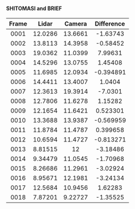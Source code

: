 #### SHITOMASI and BRIEF

| Frame     |  Lidar     |    Camera   |    Difference    |
| :-------: | :--------: | :---------: | :-----------: |
|0001    | 12.0286    | 13.6661    | -1.63743    | 
|0002    | 13.8113    | 14.3958    | -0.58452    | 
|0003    | 19.0362    | 11.0399    | 7.99631    | 
|0004    | 14.5296    | 13.0755    | 1.45408    | 
|0005    | 11.6985    | 12.0934    | -0.394891    | 
|0006    | 14.4411    | 13.4007    | 1.0404    | 
|0007    | 12.3613    | 19.3914    | -7.0301    | 
|0008    | 12.7806    | 11.6278    | 1.15282    | 
|0009    | 12.1654    | 11.6421    | 0.523301    | 
|0010    | 13.3688    | 13.9387    | -0.569959    | 
|0011    | 11.8784    | 11.4787    | 0.399658    | 
|0012    | 10.6594    | 11.4727    | -0.813271    | 
|0013    | 8.81515    | 12    | -3.18486    | 
|0014    | 9.34479    | 11.0545    | -1.70968    | 
|0015    | 8.26686    | 11.2961    | -3.02924    | 
|0016    | 8.95671    | 12.1981    | -3.24134    | 
|0017    | 12.5684    | 10.9456    | 1.62283    | 
|0018    | 7.87201    | 9.22727    | -1.35525    | 
